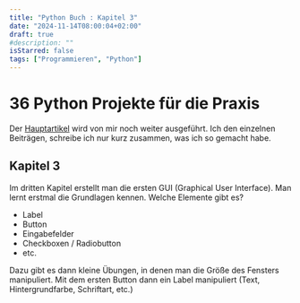 ```yaml
---
title: "Python Buch : Kapitel 3"
date: "2024-11-14T08:00:04+02:00"
draft: true
#description: ""
isStarred: false
tags: ["Programmieren", "Python"]
---
```

# 36 Python Projekte für die Praxis
Der [Hauptartikel](https://beckmann-md.de/posts/2024-11-07_python/#drittes-kapitel) wird von mir noch weiter ausgeführt.
Ich den einzelnen Beiträgen, schreibe ich nur kurz zusammen, was ich so gemacht habe.

## Kapitel 3
Im dritten Kapitel erstellt man die ersten GUI (Graphical User Interface).
Man lernt erstmal die Grundlagen kennen. Welche Elemente gibt es?
- Label
- Button
- Eingabefelder
- Checkboxen / Radiobutton
- etc.

Dazu gibt es dann kleine Übungen, in denen man die Größe des Fensters manipuliert.
Mit dem ersten Button dann ein Label manipuliert (Text, Hintergrundfarbe, Schriftart, etc.)